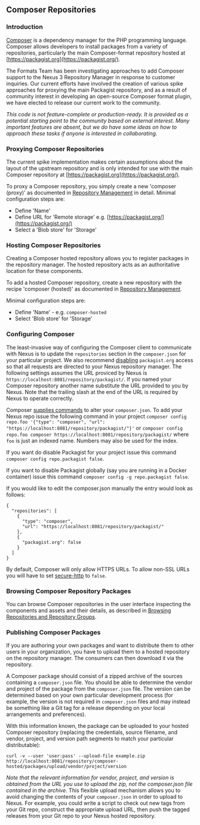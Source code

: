 <!--

    Sonatype Nexus (TM) Open Source Version
    Copyright (c) 2018-present Sonatype, Inc.
    All rights reserved. Includes the third-party code listed at http://links.sonatype.com/products/nexus/oss/attributions.

    This program and the accompanying materials are made available under the terms of the Eclipse Public License Version 1.0,
    which accompanies this distribution and is available at http://www.eclipse.org/legal/epl-v10.html.

    Sonatype Nexus (TM) Professional Version is available from Sonatype, Inc. "Sonatype" and "Sonatype Nexus" are trademarks
    of Sonatype, Inc. Apache Maven is a trademark of the Apache Software Foundation. M2eclipse is a trademark of the
    Eclipse Foundation. All other trademarks are the property of their respective owners.

-->
## Composer Repositories

### Introduction

[Composer](https://getcomposer.org/) is a dependency manager for the PHP programming language. Composer allows developers
to install packages from a variety of repositories, particularly the main Composer-format repository hosted at
[https://packagist.org](https://packagist.org/).

The Formats Team has been investigating approaches to add Composer support to the Nexus 3 Repository Manager in response
to customer inquiries. Our current efforts have involved the creation of various spike approaches for proxying the main
Packagist repository, and as a result of community interest in developing an open-source Composer format plugin, we have
elected to release our current work to the community.

_This code is not feature-complete or production-ready. It is provided as a potential starting point to the community
based on external interest. Many important features are absent, but we do have some ideas on how to approach these tasks
if anyone is interested in collaborating._

### Proxying Composer Repositories

The current spike implementation makes certain assumptions about the layout of the upstream repository and is only
intended for use with the main Composer repository at [https://packagist.org](https://packagist.org/).

To proxy a Composer repository, you simply create a new 'composer (proxy)' as documented in [Repository Management](https://help.sonatype.com/display/NXRM3/Configuration#Configuration-RepositoryManagement)
in detail. Minimal configuration steps are:

- Define 'Name'
- Define URL for 'Remote storage' e.g. [https://packagist.org/](https://packagist.org/)
- Select a 'Blob store' for 'Storage'

### Hosting Composer Repositories

Creating a Composer hosted repository allows you to register packages in the repository manager. The hosted
repository acts as an authoritative location for these components.

To add a hosted Composer repository, create a new repository with the recipe 'composer (hosted)' as
documented in [Repository Management](https://help.sonatype.com/display/NXRM3/Configuration#Configuration-RepositoryManagement).

Minimal configuration steps are:

- Define 'Name' - e.g. `composer-hosted`
- Select 'Blob store' for 'Storage'

### Configuring Composer 

The least-invasive way of configuring the Composer client to communicate with Nexus is to update the `repositories`
section in the `composer.json` for your particular project. We also recommend [disabling](https://getcomposer.org/doc/05-repositories.md#disabling-packagist-org) `packagist.org` access so
that all requests are directed to your Nexus repository manager. The following settings assumes the URL proviced by Nexus is `https://localhost:8081/repository/packagist/`. If you named your Composer repository another name substitute the URL provided to you by Nexus. Note that the trailing slash at the end of the URL is required by Nexus to operate correctly.

Composer [supplies commands](https://getcomposer.org/doc/03-cli.md#modifying-repositories) to alter your `composer.json`. To add your Nexus repo issue the following command in your project
`composer config repo.foo '{"type": "composer", "url": "https://localhost:8081/repository/packagist/"}'` or `composer config repo.foo composer https://localhost:8081/repository/packagist/` where `foo` is just an indexed name. Numbers may also be used for the index.

If you want do disable Packagist for your project issue this command `composer config repo.packagist false`.

If you want to disable Packagist globally (say you are running in a Docker container) issue this command `composer config -g repo.packagist false`.

If you would like to edit the composer.json manually the entry would look as follows:

```
{
  "repositories": [
    {
      "type": "composer",
      "url": "https://localhost:8081/repository/packagist/"
    },
    {
      "packagist.org": false
    }
  ]
}
```

By default, Composer will only allow HTTPS URLs. To allow non-SSL URLs you will have to set [secure-http](https://getcomposer.org/doc/06-config.md#secure-http) to `false`.

### Browsing Composer Repository Packages

You can browse Composer repositories in the user interface inspecting the components and assets and their details, as
described in [Browsing Repositories and Repository Groups](https://help.sonatype.com/display/NXRM3/Browsing+Repositories+and+Repository+Groups).

### Publishing Composer Packages

If you are authoring your own packages and want to distribute them to other users in your organization, you have
to upload them to a hosted repository on the repository manager. The consumers can then download it via the
repository.

A Composer package should consist of a zipped archive of the sources containing a `composer.json` file. You should be
able to determine the vendor and project of the package from the `composer.json` file. The version can be determined
based on your own particular development process (for example, the version is not required in `composer.json` files and
may instead be something like a Git tag for a release depending on your local arrangements and preferences).

With this information known, the package can be uploaded to your hosted Composer repository (replacing the credentials,
source filename, and vendor, project, and version path segments to match your particular distributable):

`curl -v --user 'user:pass' --upload-file example.zip http://localhost:8081/repository/composer-hosted/packages/upload/vendor/project/version`

*Note that the relevant information for vendor, project, and version is obtained from the URL you use to upload the zip,
not the composer.json file contained in the archive.* This flexible upload mechanism allows you to avoid changing the
contents of your `composer.json` in order to upload to Nexus. For example, you could write a script to check out new
tags from your Git repo, construct the appropriate upload URL, then push the tagged releases from your Git repo to your
Nexus hosted repository.
